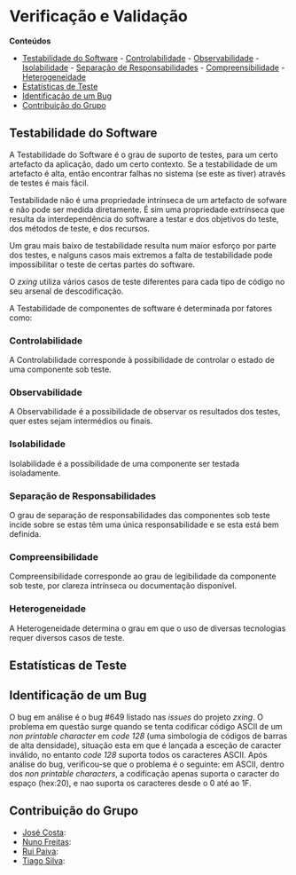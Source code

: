 # Verificação e Validação

**Conteúdos**
- [Testabilidade do Software](#testabilidade-do-software)
      - [Controlabilidade](#controlabilidade)
      - [Observabilidade](#observabilidade)
      - [Isolabilidade](#isolabilidade)
      - [Separação de Responsabilidades](#separação-de-responsabilidades)
      - [Compreensibilidade](#compreensibilidade)
      - [Heterogeneidade](#heterogeneidade)      
- [Estatísticas de Teste](#estatísticas-de-teste)
- [Identificação de um Bug](#identificação-de-um-bug)
- [Contribuição do Grupo](#contribuição-do-grupo)

## Testabilidade do Software

A Testabilidade do Software é o grau de suporto de testes, para um certo artefacto da aplicação, dado um certo contexto. Se a testabilidade de um artefacto é alta, então encontrar falhas no sistema (se este as tiver) através de testes é mais fácil.

Testabilidade não é uma propriedade intrínseca de um artefacto de sofware e não pode ser medida diretamente. É sim uma propriedade extrínseca que resulta da interdependência do software a testar e dos objetivos do teste, dos métodos de teste, e dos recursos.

Um grau mais baixo de testabilidade resulta num maior esforço por parte dos testes, e nalguns casos mais extremos a falta de testabilidade pode impossibilitar o teste de certas partes do software.

O *zxing* utiliza vários casos de teste diferentes para cada tipo de código no seu arsenal de descodificação.

A Testabilidade de componentes de software é determinada por fatores como:

### Controlabilidade

A Controlabilidade corresponde à possibilidade de controlar o estado de uma componente sob teste. 

### Observabilidade

A Observabilidade é a possibilidade de observar os resultados dos testes, quer estes sejam intermédios ou finais.

### Isolabilidade

Isolabilidade é a possibilidade de uma componente ser testada isoladamente.

### Separação de Responsabilidades

O grau de separação de responsabilidades das componentes sob teste incide sobre se estas têm uma única responsabilidade e se esta está bem definida.

### Compreensibilidade

Compreensibilidade corresponde ao grau de legibilidade da componente sob teste, por clareza intrínseca ou documentação disponível.

### Heterogeneidade

A Heterogeneidade determina o grau em que o uso de diversas tecnologias requer diversos casos de teste.

## Estatísticas de Teste

## Identificação de um Bug

O bug em análise é o bug #649 listado nas *issues* do projeto *zxing*. O problema em questão surge quando se tenta codificar código ASCII de um *non printable character* em *code 128* (uma simbologia de códigos de barras de alta densidade), situação esta em que é lançada a esceção de caracter inválido, no entanto *code 128* suporta todos os caracteres ASCII.
Após análise do bug, verificou-se que o problema é o seguinte: em ASCII, dentro dos *non printable characters*, a codificação apenas suporta o caracter do espaço (hex:20), e nao suporta os caracteres desde o 0 até ao 1F.



## Contribuição do Grupo
* [José Costa](https://github.com/zecst19): 
* [Nuno Freitas](https://github.com/nunofreitas96): 
* [Rui Paiva](https://github.com/ruivop): 
* [Tiago Silva](https://github.com/tadias): 
